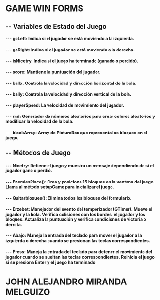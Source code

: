 # GAME WIN FORMS

## -- Variables de Estado del Juego
#### --- goLeft: Indica si el jugador se está moviendo a la izquierda.
#### --- goRight: Indica si el jugador se está moviendo a la derecha.
#### --- isNicetry: Indica si el juego ha terminado (ganado o perdido).
#### --- score: Mantiene la puntuación del jugador.
#### --- ballx: Controla la velocidad y dirección horizontal de la bola.
#### --- bally: Controla la velocidad y dirección vertical de la bola.
#### --- playerSpeed: La velocidad de movimiento del jugador.
#### --- rnd: Generador de números aleatorios para crear colores aleatorios y modificar la velocidad de la bola.
#### --- blockArray: Array de PictureBox que representa los bloques en el juego.

## -- Métodos de Juego
#### --- Nicetry: Detiene el juego y muestra un mensaje dependiendo de si el jugador ganó o perdió.
#### --- EnemiesPlace(): Crea y posiciona 15 bloques en la ventana del juego. Llama al método setupGame para inicializar el juego.
#### --- Quitarbloques(): Elimina todos los bloques del formulario.
#### --- Erzebet: Manejador del evento del temporizador (GTimer). Mueve el jugador y la bola. Verifica colisiones con los bordes, el jugador y los bloques. Actualiza la puntuación y verifica condiciones de victoria o derrota.
#### --- Abajo: Maneja la entrada del teclado para mover el jugador a la izquierda o derecha cuando se presionan las teclas correspondientes.
#### --- Press: Maneja la entrada del teclado para detener el movimiento del jugador cuando se sueltan las teclas correspondientes. Reinicia el juego si se presiona Enter y el juego ha terminado.

# JOHN ALEJANDRO MIRANDA MELGUIZO